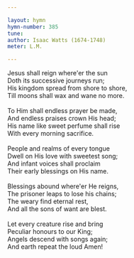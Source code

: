 ```yaml
---

layout: hymn
hymn-number: 385
tune: 
author: Isaac Watts (1674-1748)
meter: L.M.

---
```

Jesus shall reign where'er the sun<br>Doth its successive journeys run;<br>His kingdom spread from shore to shore,<br>Till moons shall wax and wane no more.<br><br>To Him shall endless prayer be made,<br>And endless praises crown His head;<br>His name like sweet perfume shall rise<br>With every morning sacrifice.<br><br>People and realms of every tongue<br>Dwell on His love with sweetest song;<br>And infant voices shall proclaim<br>Their early blessings on His name.<br><br>Blessings abound where'er He reigns,<br>The prisoner leaps to lose his chains;<br>The weary find eternal rest,<br>And all the sons of want are blest.<br><br>Let every creature rise and bring<br>Peculiar honours to our King;<br>Angels descend with songs again;<br>And earth repeat the loud Amen!<br><br><br>
